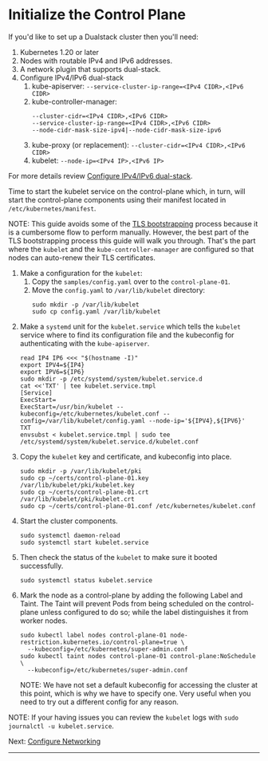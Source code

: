 # Initialize the Control Plane

If you'd like to set up a Dualstack cluster then you'll need:
1. Kubernetes 1.20 or later
2. Nodes with routable IPv4 and IPv6 addresses.
3. A network plugin that supports dual-stack.
4. Configure IPv4/IPv6 dual-stack
   1. kube-apiserver: `--service-cluster-ip-range=<IPv4 CIDR>,<IPv6 CIDR>`
   2. kube-controller-manager:
      ```
      --cluster-cidr=<IPv4 CIDR>,<IPv6 CIDR>
      --service-cluster-ip-range=<IPv4 CIDR>,<IPv6 CIDR>
      --node-cidr-mask-size-ipv4|--node-cidr-mask-size-ipv6
      ```
   3. kube-proxy (or replacement): `--cluster-cidr=<IPv4 CIDR>,<IPv6 CIDR>`
   4. kubelet: `--node-ip=<IPv4 IP>,<IPv6 IP>`

For more details review [Configure IPv4/IPv6 dual-stack].

Time to start the kubelet service on the control-plane which, in turn, will
start the control-plane components using their manifest located in
`/etc/kubernetes/manifest`.

NOTE: This guide avoids some of the [TLS bootstrapping] process because it is a
cumbersome flow to perform manually.
However, the best part of the TLS bootstrapping process this guide will walk
you through. That's the part where the `kubelet` and the
`kube-controller-manager` are configured so that nodes can auto-renew their
TLS certificates.

1. Make a configuration for the `kubelet`:
   1. Copy the `samples/config.yaml` over to the `control-plane-01`.
   2. Move the `config.yaml` to `/var/lib/kubelet` directory:
      ```shell
      sudo mkdir -p /var/lib/kubelet
      sudo cp config.yaml /var/lib/kubelet
      ```
2. Make a `systemd` unit for the `kubelet.service` which tells the `kubelet`
   service where to find its configuration file and the kubeconfig for
   authenticating with the `kube-apiserver`.
   ```shell
   read IP4 IP6 <<< "$(hostname -I)"
   export IPV4=${IP4}
   export IPV6=${IP6}
   sudo mkdir -p /etc/systemd/system/kubelet.service.d
   cat <<'TXT' | tee kubelet.service.tmpl
   [Service]
   ExecStart=
   ExecStart=/usr/bin/kubelet --kubeconfig=/etc/kubernetes/kubelet.conf --config=/var/lib/kubelet/config.yaml --node-ip='${IPV4},${IPV6}'
   TXT
   envsubst < kubelet.service.tmpl | sudo tee /etc/systemd/system/kubelet.service.d/kubelet.conf
   ```
3. Copy the `kubelet` key and certificate, and kubeconfig into place.
   ```shell
   sudo mkdir -p /var/lib/kubelet/pki
   sudo cp ~/certs/control-plane-01.key /var/lib/kubelet/pki/kubelet.key
   sudo cp ~/certs/control-plane-01.crt /var/lib/kubelet/pki/kubelet.crt
   sudo cp ~/certs/control-plane-01.conf /etc/kubernetes/kubelet.conf
   ```
4. Start the cluster components.
   ```shell
   sudo systemctl daemon-reload
   sudo systemctl start kubelet.service
   ```
5. Then check the status of the `kubelet` to make sure it booted successfully.
   ```shell
   sudo systemctl status kubelet.service
   ```
6. Mark the node as a control-plane by adding the following Label and Taint.
   The Taint will prevent Pods from being scheduled on the control-plane unless
   configured to do so; while the label distinguishes it from worker nodes.
   ```shell
   sudo kubectl label nodes control-plane-01 node-restriction.kubernetes.io/control-plane=true \
     --kubeconfig=/etc/kubernetes/super-admin.conf
   sudo kubectl taint nodes control-plane-01 control-plane:NoSchedule \
     --kubeconfig=/etc/kubernetes/super-admin.conf
   ```
   NOTE: We have not set a default kubeconfig for accessing the cluster at this
   point, which is why we have to specify one. Very useful when you need to try
   out a different config for any reason.

NOTE: If your having issues you can review the `kubelet` logs with
`sudo journalctl -u kubelet.service`.

Next: [Configure Networking]

---

[TLS bootstrapping]: https://kubernetes.io/docs/reference/access-authn-authz/kubelet-tls-bootstrapping
[Configure Networking]: /kubernetes/4.5-configure-networking.md
[Configure IPv4/IPv6 dual-stack]: https://kubernetes.io/docs/concepts/services-networking/dual-stack/#configure-ipv4-ipv6-dual-stack

